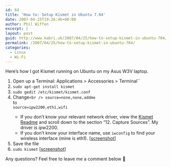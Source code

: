 ```yaml
---
id: 64
title: 'How to: Setup Kismet in Ubuntu 7.04'
date: 2007-04-25T19:26:46+00:00
author: Phil Wiffen
excerpt: |
layout: post
guid: http://www.kabri.uk/2007/04/25/how-to-setup-kismet-in-ubuntu-704/
permalink: /2007/04/25/how-to-setup-kismet-in-ubuntu-704/
categories:
  - Linux
  - Wi-Fi
---
```

Here&#8217;s how I got Kismet running on Ubuntu on my Asus W3V laptop.<!--more-->

  1. Open up a Terminal: Applications > Accessories > Terminal``
  2. `sudo apt-get install kismet`
  3. `sudo gedit /etc/kismet/kismet.conf`
  4. Change`<br />
source=none,none,addme`  
    to  
    `source=ipw2200,eth1,wifi`</p> 
      * If you don&#8217;t know your relevant network driver, view the [Kismet Readme](http://www.kismetwireless.net/documentation.shtml#readme) and scroll down to the section &#8220;12. Capture Sources&#8221;. My driver is ipw2200.
      * If you don&#8217;t know your interface name, use `iwconfig` to find your wireless interface (mine is eth1). [[screenshot](http://www.kabri.uk/wp-content/uploads/2007/04/ubuntu-704-iwconfig.png "iwconfig output on Ubuntu 7.04")]
  5. Save the file
  6. `sudo kismet` [[screenshot](http://www.kabri.uk/wp-content/uploads/2007/04/kismet-running-on-ubuntu-704.png "Kismet running on Ubuntu 7.04")]

Any questions? Feel free to leave me a comment below 🙂